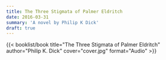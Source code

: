 ```yaml
---
title: The Three Stigmata of Palmer Eldritch
date: 2016-03-31
summary: 'A novel by Philip K Dick'
draft: true
---
```


{{< booklist/book
title="The Three Stigmata of Palmer Eldritch"
author="Philip K. Dick"
cover="cover.jpg"
format="Audio" >}}
